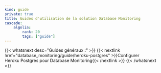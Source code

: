 ```yaml
---
kind: guide
private: true
title: Guides d'utilisation de la solution Database Monitoring
cascade:
    algolia:
        rank: 20
        tags: ["guide"]
---
```


{{< whatsnext desc="Guides généraux :" >}}
    {{< nextlink href="database_monitoring/guide/heroku-postgres" >}}Configurer Heroku Postgres pour Database Monitoring{{< /nextlink >}}
{{< /whatsnext >}}